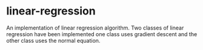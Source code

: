 # linear-regression
An implementation of linear regression algorithm. Two classes of linear regression have been implemented one class uses gradient descent and the other class uses the normal equation.
